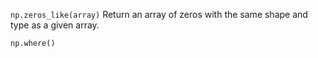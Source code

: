 `np.zeros_like(array)` Return an array of zeros with the same shape and type as a given array.

`np.where()` 
<!--stackedit_data:
eyJoaXN0b3J5IjpbMzc2NDQzMjkxXX0=
-->